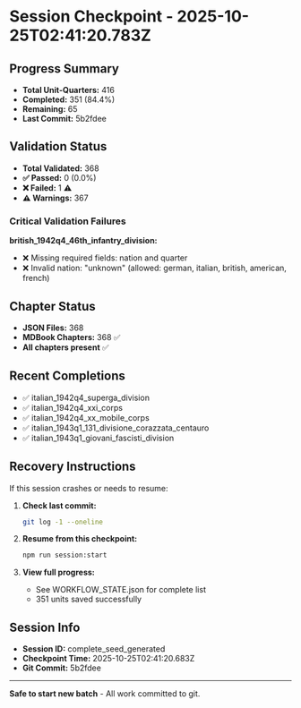 # Session Checkpoint - 2025-10-25T02:41:20.783Z

## Progress Summary

- **Total Unit-Quarters:** 416
- **Completed:** 351 (84.4%)
- **Remaining:** 65
- **Last Commit:** 5b2fdee

## Validation Status

- **Total Validated:** 368
- **✅ Passed:** 0 (0.0%)
- **❌ Failed:** 1 ⚠️
- **⚠️ Warnings:** 367

### Critical Validation Failures

**british_1942q4_46th_infantry_division:**
  - ❌ Missing required fields: nation and quarter
  - ❌ Invalid nation: "unknown" (allowed: german, italian, british, american, french)

## Chapter Status

- **JSON Files:** 368
- **MDBook Chapters:** 368 ✅
- **All chapters present** ✅

## Recent Completions

- ✅ italian_1942q4_superga_division
- ✅ italian_1942q4_xxi_corps
- ✅ italian_1942q4_xx_mobile_corps
- ✅ italian_1943q1_131_divisione_corazzata_centauro
- ✅ italian_1943q1_giovani_fascisti_division

## Recovery Instructions

If this session crashes or needs to resume:

1. **Check last commit:**
   ```bash
   git log -1 --oneline
   ```

2. **Resume from this checkpoint:**
   ```bash
   npm run session:start
   ```

3. **View full progress:**
   - See WORKFLOW_STATE.json for complete list
   - 351 units saved successfully

## Session Info

- **Session ID:** complete_seed_generated
- **Checkpoint Time:** 2025-10-25T02:41:20.683Z
- **Git Commit:** 5b2fdee

---

**Safe to start new batch** - All work committed to git.
